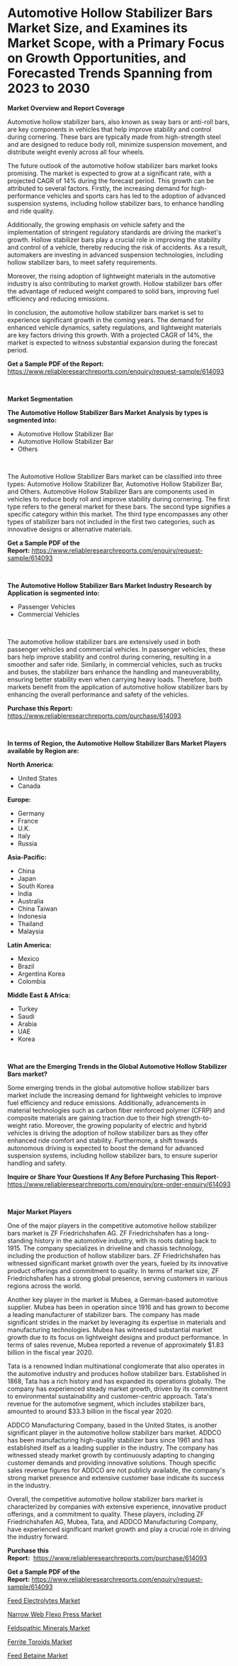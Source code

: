 <p><h1>Automotive Hollow Stabilizer Bars Market Size, and Examines its Market Scope, with a Primary Focus on Growth Opportunities, and Forecasted Trends Spanning from 2023 to 2030</h1></p><p><strong>Market Overview and Report Coverage</strong></p>
<p><p>Automotive hollow stabilizer bars, also known as sway bars or anti-roll bars, are key components in vehicles that help improve stability and control during cornering. These bars are typically made from high-strength steel and are designed to reduce body roll, minimize suspension movement, and distribute weight evenly across all four wheels.</p><p>The future outlook of the automotive hollow stabilizer bars market looks promising. The market is expected to grow at a significant rate, with a projected CAGR of 14% during the forecast period. This growth can be attributed to several factors. Firstly, the increasing demand for high-performance vehicles and sports cars has led to the adoption of advanced suspension systems, including hollow stabilizer bars, to enhance handling and ride quality.</p><p>Additionally, the growing emphasis on vehicle safety and the implementation of stringent regulatory standards are driving the market's growth. Hollow stabilizer bars play a crucial role in improving the stability and control of a vehicle, thereby reducing the risk of accidents. As a result, automakers are investing in advanced suspension technologies, including hollow stabilizer bars, to meet safety requirements.</p><p>Moreover, the rising adoption of lightweight materials in the automotive industry is also contributing to market growth. Hollow stabilizer bars offer the advantage of reduced weight compared to solid bars, improving fuel efficiency and reducing emissions.</p><p>In conclusion, the automotive hollow stabilizer bars market is set to experience significant growth in the coming years. The demand for enhanced vehicle dynamics, safety regulations, and lightweight materials are key factors driving this growth. With a projected CAGR of 14%, the market is expected to witness substantial expansion during the forecast period.</p></p>
<p><strong>Get a Sample PDF of the Report:</strong> <a href="https://www.reliableresearchreports.com/enquiry/request-sample/614093">https://www.reliableresearchreports.com/enquiry/request-sample/614093</a></p>
<p>&nbsp;</p>
<p><strong>Market Segmentation</strong></p>
<p><strong>The Automotive Hollow Stabilizer Bars Market Analysis by types is segmented into:</strong></p>
<p><ul><li>Automotive Hollow Stabilizer Bar</li><li>Automotive Hollow Stabilizer Bar</li><li>Others</li></ul></p>
<p>&nbsp;</p>
<p><p>The Automotive Hollow Stabilizer Bars market can be classified into three types: Automotive Hollow Stabilizer Bar, Automotive Hollow Stabilizer Bar, and Others. Automotive Hollow Stabilizer Bars are components used in vehicles to reduce body roll and improve stability during cornering. The first type refers to the general market for these bars. The second type signifies a specific category within this market. The third type encompasses any other types of stabilizer bars not included in the first two categories, such as innovative designs or alternative materials.</p></p>
<p><strong>Get a Sample PDF of the Report:</strong>&nbsp;<a href="https://www.reliableresearchreports.com/enquiry/request-sample/614093">https://www.reliableresearchreports.com/enquiry/request-sample/614093</a></p>
<p>&nbsp;</p>
<p><strong>The Automotive Hollow Stabilizer Bars Market Industry Research by Application is segmented into:</strong></p>
<p><ul><li>Passenger Vehicles</li><li>Commercial Vehicles</li></ul></p>
<p>&nbsp;</p>
<p><p>The automotive hollow stabilizer bars are extensively used in both passenger vehicles and commercial vehicles. In passenger vehicles, these bars help improve stability and control during cornering, resulting in a smoother and safer ride. Similarly, in commercial vehicles, such as trucks and buses, the stabilizer bars enhance the handling and maneuverability, ensuring better stability even when carrying heavy loads. Therefore, both markets benefit from the application of automotive hollow stabilizer bars by enhancing the overall performance and safety of the vehicles.</p></p>
<p><strong>Purchase this Report:</strong>&nbsp; <a href="https://www.reliableresearchreports.com/purchase/614093">https://www.reliableresearchreports.com/purchase/614093</a></p>
<p>&nbsp;</p>
<p><strong>In terms of Region, the Automotive Hollow Stabilizer Bars Market Players available by Region are:</strong></p>
<p>
    <p> <strong> North America: </strong>
        <ul>
            <li>United States</li>
            <li>Canada</li>
        </ul>
        </p> 
    <p> <strong> Europe: </strong>
        <ul>
            <li>Germany</li>
            <li>France</li>
            <li>U.K.</li>
            <li>Italy</li>
            <li>Russia</li>
        </ul>
        </p> 
    <p> <strong> Asia-Pacific: </strong>
        <ul>
            <li>China</li>
            <li>Japan</li>
            <li>South Korea</li>
            <li>India</li>
            <li>Australia</li>
            <li>China Taiwan</li>
            <li>Indonesia</li>
            <li>Thailand</li>
            <li>Malaysia</li>
        </ul>
        </p> 
    <p> <strong> Latin America: </strong>
        <ul>
            <li>Mexico</li>
            <li>Brazil</li>
            <li>Argentina Korea</li>
            <li>Colombia</li>
        </ul>
        </p> 
    <p> <strong> Middle East & Africa: </strong>
        <ul>
            <li>Turkey</li>
            <li>Saudi</li>
            <li>Arabia</li>
            <li>UAE</li>
            <li>Korea</li>
        </ul>
    </p>
    </p>
<p>&nbsp;</p>
<p><strong>What are the Emerging Trends in the Global Automotive Hollow Stabilizer Bars market?</strong></p>
<p><p>Some emerging trends in the global automotive hollow stabilizer bars market include the increasing demand for lightweight vehicles to improve fuel efficiency and reduce emissions. Additionally, advancements in material technologies such as carbon fiber reinforced polymer (CFRP) and composite materials are gaining traction due to their high strength-to-weight ratio. Moreover, the growing popularity of electric and hybrid vehicles is driving the adoption of hollow stabilizer bars as they offer enhanced ride comfort and stability. Furthermore, a shift towards autonomous driving is expected to boost the demand for advanced suspension systems, including hollow stabilizer bars, to ensure superior handling and safety.</p></p>
<p><strong>Inquire or Share Your Questions If Any Before Purchasing This Report</strong>- <a href="https://www.reliableresearchreports.com/enquiry/pre-order-enquiry/614093">https://www.reliableresearchreports.com/enquiry/pre-order-enquiry/614093</a></p>
<p>&nbsp;</p>
<p><strong>Major Market Players</strong></p>
<p><p>One of the major players in the competitive automotive hollow stabilizer bars market is ZF Friedrichshafen AG. ZF Friedrichshafen has a long-standing history in the automotive industry, with its roots dating back to 1915. The company specializes in driveline and chassis technology, including the production of hollow stabilizer bars. ZF Friedrichshafen has witnessed significant market growth over the years, fueled by its innovative product offerings and commitment to quality. In terms of market size, ZF Friedrichshafen has a strong global presence, serving customers in various regions across the world.</p><p>Another key player in the market is Mubea, a German-based automotive supplier. Mubea has been in operation since 1916 and has grown to become a leading manufacturer of stabilizer bars. The company has made significant strides in the market by leveraging its expertise in materials and manufacturing technologies. Mubea has witnessed substantial market growth due to its focus on lightweight designs and product performance. In terms of sales revenue, Mubea reported a revenue of approximately $1.83 billion in the fiscal year 2020.</p><p>Tata is a renowned Indian multinational conglomerate that also operates in the automotive industry and produces hollow stabilizer bars. Established in 1868, Tata has a rich history and has expanded its operations globally. The company has experienced steady market growth, driven by its commitment to environmental sustainability and customer-centric approach. Tata's revenue for the automotive segment, which includes stabilizer bars, amounted to around $33.3 billion in the fiscal year 2020.</p><p>ADDCO Manufacturing Company, based in the United States, is another significant player in the automotive hollow stabilizer bars market. ADDCO has been manufacturing high-quality stabilizer bars since 1961 and has established itself as a leading supplier in the industry. The company has witnessed steady market growth by continuously adapting to changing customer demands and providing innovative solutions. Though specific sales revenue figures for ADDCO are not publicly available, the company's strong market presence and extensive customer base indicate its success in the industry.</p><p>Overall, the competitive automotive hollow stabilizer bars market is characterized by companies with extensive experience, innovative product offerings, and a commitment to quality. These players, including ZF Friedrichshafen AG, Mubea, Tata, and ADDCO Manufacturing Company, have experienced significant market growth and play a crucial role in driving the industry forward.</p></p>
<p><strong>Purchase this Report:</strong>&nbsp;&nbsp;<a href="https://www.reliableresearchreports.com/purchase/614093">https://www.reliableresearchreports.com/purchase/614093</a></p>
<p></p>
<p><strong>Get a Sample PDF of the Report:</strong>&nbsp;<a href="https://www.reliableresearchreports.com/enquiry/request-sample/614093">https://www.reliableresearchreports.com/enquiry/request-sample/614093</a></p>
<p><p><a href="https://www.linkedin.com/pulse/feed-electrolytes-market-size-share-amp/">Feed Electrolytes Market</a></p><p><a href="https://medium.com/@cameronhuel/narrow-web-flexo-press-market-size-growth-forecast-2023-2030-7ed6dab2d0f5">Narrow Web Flexo Press Market</a></p><p><a href="https://www.linkedin.com/pulse/decoding-feldspathic-minerals-market-deep-dive-latest/">Feldspathic Minerals Market</a></p><p><a href="https://medium.com/@amayabeahan/ferrite-toroids-market-size-growth-forecast-2023-2030-e9899de58e2f">Ferrite Toroids Market</a></p><p><a href="https://www.linkedin.com/pulse/feed-betaine-market-research-report-unlocks-analysis-financial/">Feed Betaine Market</a></p></p>